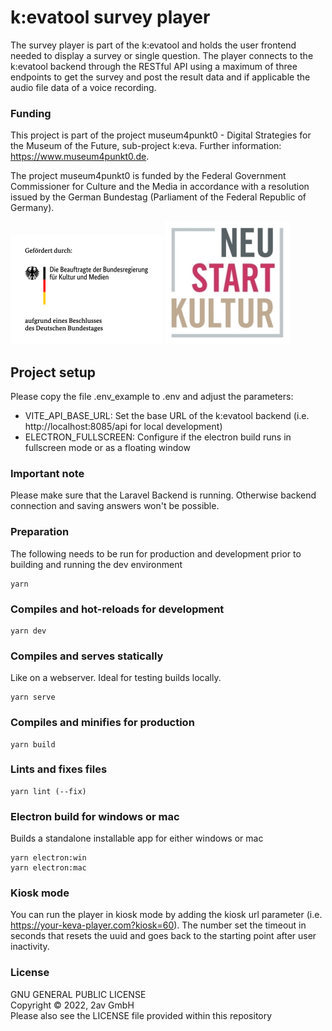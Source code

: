 # k:evatool survey player

The survey player is part of the k:evatool and holds the user frontend needed to display a survey or single question. The player connects to the k:evatool backend through the RESTful API using a maximum of three endpoints to get the survey and post the result data and if applicable the audio file data of a voice recording.

### Funding
This project is part of the project museum4punkt0 - Digital Strategies for the Museum of the Future, sub-project k:eva. Further information: https://www.museum4punkt0.de.

The project museum4punkt0 is funded by the Federal Government Commissioner for Culture and the Media in accordance with a resolution issued by the German Bundestag (Parliament of the Federal Republic of Germany).

![BKM-Logo](https://github.com/museum4punkt0/Object-by-Object/blob/77bba25aa5a7f9948d4fd6f0b59f5bfb56ae89e2/04%20Logos/BKM_Fz_2017_Web_de.gif)
![NeustartKultur](https://github.com/museum4punkt0/Object-by-Object/blob/22f4e86d4d213c87afdba45454bf62f4253cada1/04%20Logos/BKM_Neustart_Kultur_Wortmarke_pos_RGB_RZ_web.jpg)

## Project setup

Please copy the file .env_example to .env and adjust the parameters:
- VITE_API_BASE_URL: Set the base URL of the k:evatool backend (i.e. http://localhost:8085/api for local development)
- ELECTRON_FULLSCREEN: Configure if the electron build runs in fullscreen mode or as a floating window

### Important note
Please make sure that the Laravel Backend is running. Otherwise backend connection and saving answers won't be possible.

### Preparation
The following needs to be run for production and development prior to building and running the dev environment
```
yarn
```

### Compiles and hot-reloads for development
```
yarn dev
```

### Compiles and serves statically
Like on a webserver. Ideal for testing builds locally.
```
yarn serve
```

### Compiles and minifies for production
```
yarn build
```

### Lints and fixes files
```
yarn lint (--fix)
```

### Electron build for windows or mac
Builds a standalone installable app for either windows or mac
```
yarn electron:win
yarn electron:mac
```

### Kiosk mode
You can run the player in kiosk mode by adding the kiosk url parameter (i.e. https://your-keva-player.com?kiosk=60). The number set the timeout in seconds 
that resets the uuid and goes back to the starting point after user inactivity.

### License
GNU GENERAL PUBLIC LICENSE <br>
Copyright © 2022, 2av GmbH <br>
Please also see the LICENSE file provided within this repository


